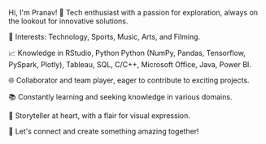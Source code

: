 Hi, I'm Pranav!
🤖 Tech enthusiast with a passion for exploration, always on the lookout for innovative solutions.

🎯 Interests: Technology, Sports, Music, Arts, and Filming.

📈 Knowledge in RStudio, Python Python (NumPy, Pandas, Tensorflow, PySpark, Plotly), Tableau, SQL, C/C++, Microsoft Office, Java, Power BI.

🌐 Collaborator and team player, eager to contribute to exciting projects.

📚 Constantly learning and seeking knowledge in various domains.

🎥 Storyteller at heart, with a flair for visual expression.

👥 Let's connect and create something amazing together!

